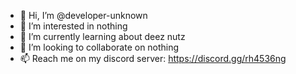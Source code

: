 - 👋 Hi, I’m @developer-unknown
- 👀 I’m interested in nothing
- 🌱 I’m currently learning about deez nutz
- 💞️ I’m looking to collaborate on nothing
- 📫 Reach me on my discord server: https://discord.gg/rh4536ng

<!---
developer-unknown/developer-unknown is a ✨ special ✨ repository because its `README.md` (this file) appears on your GitHub profile.
You can click the Preview link to take a look at your changes.
--->

